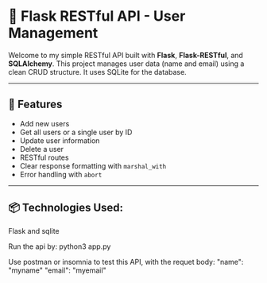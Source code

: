 # 🧪 Flask RESTful API - User Management

Welcome to my simple RESTful API built with **Flask**, **Flask-RESTful**, and **SQLAlchemy**. This project manages user data (name and email) using a clean CRUD structure. It uses SQLite for the database.

---

## 🚀 Features

- Add new users
- Get all users or a single user by ID
- Update user information
- Delete a user
- RESTful routes
- Clear response formatting with `marshal_with`
- Error handling with `abort`

---

## 📦 Technologies Used:
Flask and sqlite

Run the api by: python3 app.py

Use postman or insomnia to test this API, with the requet body:
"name": "myname"
"email": "myemail"

